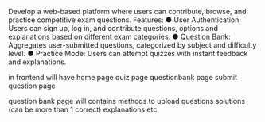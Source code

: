 Develop a web-based platform where users can contribute, browse, and practice 
competitive exam questions. 
Features: 
● User Authentication: Users can sign up, log in, and contribute questions, options and 
explanations based on different exam categories. 
● Question Bank: Aggregates user-submitted questions, categorized by subject and difficulty 
level. 
● Practice Mode: Users can attempt quizzes with instant feedback and explanations. 

in frontend will have
home page
quiz page
questionbank page
submit question page


question bank page
    will contains methods to upload questions 
    solutions (can be more than 1 correct)
    explanations etc